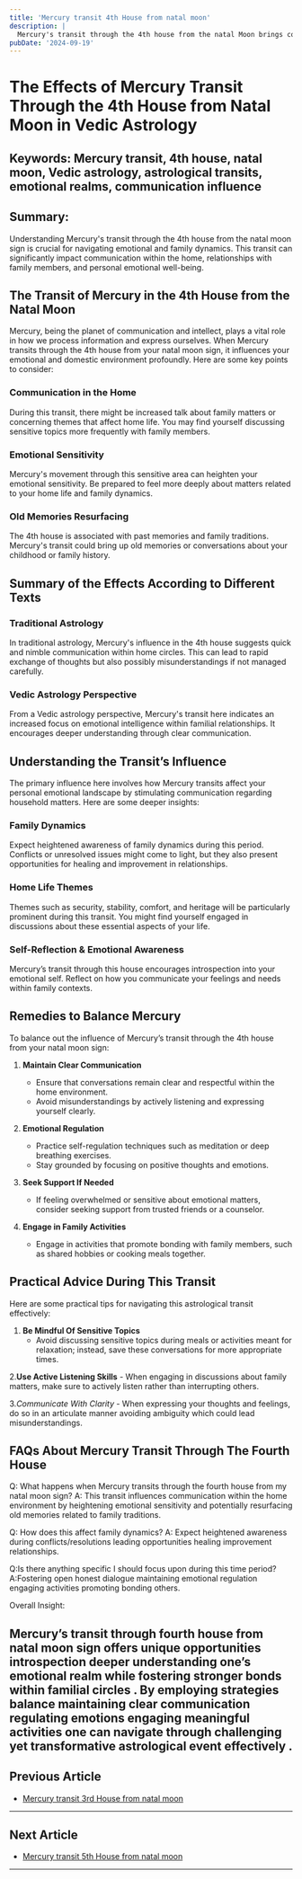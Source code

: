 ```yaml
---
title: 'Mercury transit 4th House from natal moon'
description: |
  Mercury's transit through the 4th house from the natal Moon brings comfort, success in undertakings, and financial gains. The individual may enjoy improved intellectual capacity, support from family, and general happiness, although the health of parents may need attention.
pubDate: '2024-09-19'
---
```


# The Effects of Mercury Transit Through the 4th House from Natal Moon in Vedic Astrology

## Keywords: Mercury transit, 4th house, natal moon, Vedic astrology, astrological transits, emotional realms, communication influence

## Summary:
Understanding Mercury's transit through the 4th house from the natal moon sign is crucial for navigating emotional and family dynamics. This transit can significantly impact communication within the home, relationships with family members, and personal emotional well-being.

## The Transit of Mercury in the 4th House from the Natal Moon

Mercury, being the planet of communication and intellect, plays a vital role in how we process information and express ourselves. When Mercury transits through the 4th house from your natal moon sign, it influences your emotional and domestic environment profoundly. Here are some key points to consider:

### Communication in the Home
During this transit, there might be increased talk about family matters or concerning themes that affect home life. You may find yourself discussing sensitive topics more frequently with family members.

### Emotional Sensitivity
Mercury's movement through this sensitive area can heighten your emotional sensitivity. Be prepared to feel more deeply about matters related to your home life and family dynamics.

### Old Memories Resurfacing
The 4th house is associated with past memories and family traditions. Mercury's transit could bring up old memories or conversations about your childhood or family history.

## Summary of the Effects According to Different Texts

### Traditional Astrology
In traditional astrology, Mercury's influence in the 4th house suggests quick and nimble communication within home circles. This can lead to rapid exchange of thoughts but also possibly misunderstandings if not managed carefully.

### Vedic Astrology Perspective
From a Vedic astrology perspective, Mercury's transit here indicates an increased focus on emotional intelligence within familial relationships. It encourages deeper understanding through clear communication.

## Understanding the Transit’s Influence

The primary influence here involves how Mercury transits affect your personal emotional landscape by stimulating communication regarding household matters. Here are some deeper insights:

### Family Dynamics
Expect heightened awareness of family dynamics during this period. Conflicts or unresolved issues might come to light, but they also present opportunities for healing and improvement in relationships.

### Home Life Themes
Themes such as security, stability, comfort, and heritage will be particularly prominent during this transit. You might find yourself engaged in discussions about these essential aspects of your life.

### Self-Reflection & Emotional Awareness
Mercury’s transit through this house encourages introspection into your emotional self. Reflect on how you communicate your feelings and needs within family contexts.

## Remedies to Balance Mercury

To balance out the influence of Mercury’s transit through the 4th house from your natal moon sign:

1. **Maintain Clear Communication**
   - Ensure that conversations remain clear and respectful within the home environment.
   - Avoid misunderstandings by actively listening and expressing yourself clearly.

2. **Emotional Regulation**
   - Practice self-regulation techniques such as meditation or deep breathing exercises.
   - Stay grounded by focusing on positive thoughts and emotions.

3. **Seek Support If Needed**
   - If feeling overwhelmed or sensitive about emotional matters, consider seeking support from trusted friends or a counselor.

4. **Engage in Family Activities**
   - Engage in activities that promote bonding with family members, such as shared hobbies or cooking meals together.

## Practical Advice During This Transit

Here are some practical tips for navigating this astrological transit effectively:

1. **Be Mindful Of Sensitive Topics**
   - Avoid discussing sensitive topics during meals or activities meant for relaxation; instead, save these conversations for more appropriate times.

2.**Use Active Listening Skills**
    - When engaging in discussions about family matters, make sure to actively listen rather than interrupting others.

3.*Communicate With Clarity*
    - When expressing your thoughts and feelings, do so in an articulate manner avoiding ambiguity which could lead misunderstandings.


## FAQs About Mercury Transit Through The Fourth House


Q: What happens when Mercury transits through the fourth house from my natal moon sign?
A: This transit influences communication within the home environment by heightening emotional sensitivity and potentially resurfacing old memories related to family traditions.


Q: How does this affect family dynamics?
A: Expect heightened awareness during conflicts/resolutions leading opportunities healing improvement relationships.


Q:Is there anything specific I should focus upon during this time period?
A:Fostering open honest dialogue maintaining emotional regulation engaging activities promoting bonding others.


Overall Insight:

Mercury’s transit through fourth house from natal moon sign offers unique opportunities introspection deeper understanding one’s emotional realm while fostering stronger bonds within familial circles . By employing strategies balance maintaining clear communication regulating emotions engaging meaningful activities one can navigate through challenging yet transformative astrological event effectively .
---

## Previous Article
- [Mercury transit 3rd House from natal moon](200403_Mercury_transit_3rd_House_from_natal_moon.md)

---

## Next Article
- [Mercury transit 5th House from natal moon](200405_Mercury_transit_5th_House_from_natal_moon.md)

---
